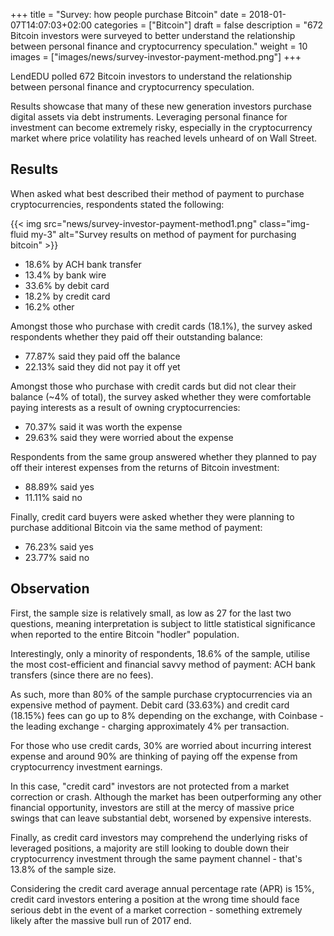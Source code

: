 +++
title = "Survey: how people purchase Bitcoin"
date = 2018-01-07T14:07:03+02:00
categories = ["Bitcoin"]
draft = false
description = "672 Bitcoin investors were surveyed to better understand the relationship between personal finance and cryptocurrency speculation."
weight = 10
images = ["images/news/survey-investor-payment-method.png"]
+++

LendEDU polled 672 Bitcoin investors to understand the relationship between personal finance and cryptocurrency speculation.

Results showcase that many of these new generation investors purchase digital assets via debt instruments. Leveraging personal finance for investment can become extremely risky, especially in the cryptocurrency market where price volatility has reached levels unheard of on Wall Street.

## Results

When asked what best described their method of payment to purchase cryptocurrencies, respondents stated the following:

{{< img src="news/survey-investor-payment-method1.png" class="img-fluid my-3" alt="Survey results on method of payment for purchasing bitcoin" >}}

* 18.6% by ACH bank transfer
* 13.4% by bank wire
* 33.6% by debit card
* 18.2% by credit card
* 16.2% other

Amongst those who purchase with credit cards (18.1%), the survey asked respondents whether they paid off their outstanding balance:

* 77.87% said they paid off the balance
* 22.13% said they did not pay it off yet

Amongst those who purchase with credit cards but did not clear their balance (~4% of total), the survey asked whether they were comfortable paying interests as a result of owning cryptocurrencies:

* 70.37% said it was worth the expense
* 29.63% said they were worried about the expense

Respondents from the same group answered whether they planned to pay off their interest expenses from the returns of Bitcoin investment:

* 88.89% said yes
* 11.11% said no

Finally, credit card buyers were asked whether they were planning to purchase additional Bitcoin via the same method of payment:

* 76.23% said yes
* 23.77% said no

## Observation

First, the sample size is relatively small, as low as 27 for the last two questions, meaning interpretation is subject to little statistical significance when reported to the entire Bitcoin "hodler" population.

Interestingly, only a minority of respondents, 18.6% of the sample, utilise the most cost-efficient and financial savvy method of payment: ACH bank transfers (since there are no fees).  

As such, more than 80% of the sample purchase cryptocurrencies via an expensive method of payment. Debit card (33.63%) and credit card (18.15%) fees can go up to 8% depending on the exchange, with Coinbase - the leading exchange - charging approximately 4% per transaction.

For those who use credit cards, 30% are worried about incurring interest expense and around 90% are thinking of paying off the expense from cryptocurrency investment earnings.

In this case, "credit card" investors are not protected from a market correction or crash. Although the market has been outperforming any other financial opportunity, investors are still at the mercy of massive price swings that can leave substantial debt, worsened by expensive interests.

Finally, as credit card investors may comprehend the underlying risks of leveraged positions, a majority are still looking to double down their cryptocurrency investment through the same payment channel - that's 13.8% of the sample size.

Considering the credit card average annual percentage rate (APR) is 15%, credit card investors entering a position at the wrong time should face serious debt in the event of a market correction - something extremely likely after the massive bull run of 2017 end.
